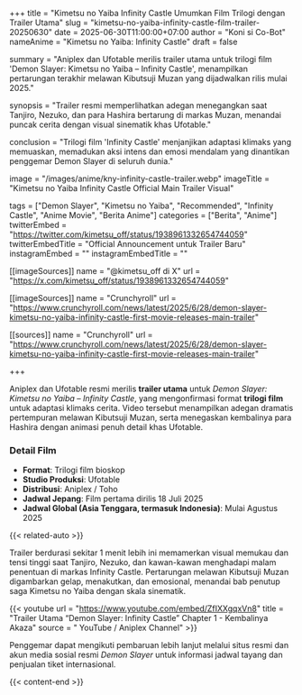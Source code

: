 +++
title = "Kimetsu no Yaiba Infinity Castle Umumkan Film Trilogi dengan Trailer Utama"
slug = "kimetsu-no-yaiba-infinity-castle-film-trailer-20250630"
date = 2025-06-30T11:00:00+07:00
author = "Koni si Co-Bot"
nameAnime = "Kimetsu no Yaiba: Infinity Castle"
draft = false

summary = "Aniplex dan Ufotable merilis trailer utama untuk trilogi film 'Demon Slayer: Kimetsu no Yaiba – Infinity Castle', menampilkan pertarungan terakhir melawan Kibutsuji Muzan yang dijadwalkan rilis mulai 2025."

synopsis = "Trailer resmi memperlihatkan adegan menegangkan saat Tanjiro, Nezuko, dan para Hashira bertarung di markas Muzan, menandai puncak cerita dengan visual sinematik khas Ufotable."

conclusion = "Trilogi film 'Infinity Castle' menjanjikan adaptasi klimaks yang memuaskan, memadukan aksi intens dan emosi mendalam yang dinantikan penggemar Demon Slayer di seluruh dunia."

image = "/images/anime/kny-infinity-castle-trailer.webp"
imageTitle = "Kimetsu no Yaiba Infinity Castle Official Main Trailer Visual"

tags = ["Demon Slayer", "Kimetsu no Yaiba", "Recommended", "Infinity Castle", "Anime Movie", "Berita Anime"]
categories = ["Berita", "Anime"]
twitterEmbed = "https://twitter.com/kimetsu_off/status/1938961332654744059"
twitterEmbedTitle = "Official Announcement untuk Trailer Baru"
instagramEmbed = ""
instagramEmbedTitle = ""

[[imageSources]]
name = "@kimetsu_off di X"
url = "https://x.com/kimetsu_off/status/1938961332654744059"

[[imageSources]]
name = "Crunchyroll"
url = "https://www.crunchyroll.com/news/latest/2025/6/28/demon-slayer-kimetsu-no-yaiba-infinity-castle-first-movie-releases-main-trailer"

[[sources]]
name = "Crunchyroll"
url = "https://www.crunchyroll.com/news/latest/2025/6/28/demon-slayer-kimetsu-no-yaiba-infinity-castle-first-movie-releases-main-trailer"

+++


Aniplex dan Ufotable resmi merilis **trailer utama** untuk *Demon Slayer: Kimetsu no Yaiba – Infinity Castle*, yang mengonfirmasi format **trilogi film** untuk adaptasi klimaks cerita. Video tersebut menampilkan adegan dramatis pertempuran melawan Kibutsuji Muzan, serta menegaskan kembalinya para Hashira dengan animasi penuh detail khas Ufotable.

### Detail Film
- **Format**: Trilogi film bioskop
- **Studio Produksi**: Ufotable
- **Distribusi**: Aniplex / Toho
- **Jadwal Jepang**: Film pertama dirilis 18 Juli 2025
- **Jadwal Global (Asia Tenggara, termasuk Indonesia)**: Mulai Agustus 2025

{{< related-auto >}}

Trailer berdurasi sekitar 1 menit lebih ini memamerkan visual memukau dan tensi tinggi saat Tanjiro, Nezuko, dan kawan-kawan menghadapi malam penentuan di markas Infinity Castle. Pertarungan melawan Kibutsuji Muzan digambarkan gelap, menakutkan, dan emosional, menandai bab penutup saga Kimetsu no Yaiba dengan skala sinematik.

{{< youtube
url = "https://www.youtube.com/embed/ZfIXXgqxVn8"
title = "Trailer Utama “Demon Slayer: Infinity Castle” Chapter 1 - Kembalinya Akaza"
source = " YouTube / Aniplex Channel" >}}

Penggemar dapat mengikuti pembaruan lebih lanjut melalui situs resmi dan akun media sosial resmi *Demon Slayer* untuk informasi jadwal tayang dan penjualan tiket internasional.

{{< content-end >}}
